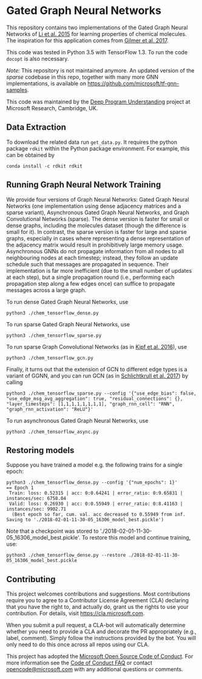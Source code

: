 # Gated Graph Neural Networks
This repository contains two implementations of the Gated Graph Neural Networks
of [Li et al. 2015](https://arxiv.org/abs/1511.05493) for learning properties of chemical molecules.
The inspiration for this application comes from [Gilmer et al. 2017](https://arxiv.org/abs/1704.01212).

This code was tested in Python 3.5 with TensorFlow 1.3. To run the code `docopt` is also necessary.

*Note:* This repository is not maintained anymore. An updated version of the _sparse_ codebase in this repo, together with many more GNN implementations, is available on https://github.com/microsoft/tf-gnn-samples.

This code was maintained by the [Deep Program Understanding](https://www.microsoft.com/en-us/research/project/program/) project at Microsoft Research, Cambridge, UK.

## Data Extraction
To download the related data run `get_data.py`. It requires the python package `rdkit` within the Python package
environment. For example, this can be obtained by
```
conda install -c rdkit rdkit
```

## Running Graph Neural Network Training
We provide four versions of Graph Neural Networks: Gated Graph Neural Networks (one implementation using dense
adjacency matrices and a sparse variant), Asynchronous Gated Graph Neural Networks, and Graph Convolutional
Networks (sparse).
The dense version is faster for small or dense graphs, including the molecules dataset (though the difference is
small for it). In contrast, the sparse version is faster for large and sparse graphs, especially in cases where
representing a dense representation of the adjacency matrix would result in prohibitively large memory usage.
Asynchronous GNNs do not propagate information from all nodes to all neighbouring nodes at each timestep;
instead, they follow an update schedule such that messages are propagated in sequence. Their implementation
is far more inefficient (due to the small number of updates at each step), but a single propagation round
(i.e., performing each propagation step along a few edges once) can suffice to propagate messages across a
large graph.

To run dense Gated Graph Neural Networks, use
```
python3 ./chem_tensorflow_dense.py
```

To run sparse Gated Graph Neural Networks, use
```
python3 ./chem_tensorflow_sparse.py
```

To run sparse Graph Convolutional Networks (as in [Kipf et al. 2016](https://arxiv.org/abs/1609.02907)), use
```
python3 ./chem_tensorflow_gcn.py
```

Finally, it turns out that the extension of GCN to different edge types is a variant of GGNN, and you can run
GCN (as in [Schlichtkrull et al. 2017](https://arxiv.org/abs/1703.06103)) by calling
```
python3 ./chem_tensorflow_sparse.py --config '{"use_edge_bias": false, "use_edge_msg_avg_aggregation": true, "residual_connections": {}, "layer_timesteps": [1,1,1,1,1,1,1,1], "graph_rnn_cell": "RNN", "graph_rnn_activation": "ReLU"}'
```

To run asynchronous Gated Graph Neural Networks, use
```
python3 ./chem_tensorflow_async.py
```

## Restoring models

Suppose you have trained a model e.g. the following trains for a single epoch:

```
python3 ./chem_tensorflow_dense.py --config '{"num_epochs": 1}'
== Epoch 1
 Train: loss: 0.52315 | acc: 0:0.64241 | error_ratio: 0:9.65831 | instances/sec: 6758.04
 Valid: loss: 0.26930 | acc: 0:0.55949 | error_ratio: 0:8.41163 | instances/sec: 9902.71
  (Best epoch so far, cum. val. acc decreased to 0.55949 from inf. Saving to './2018-02-01-11-30-05_16306_model_best.pickle')
```

Note that a checkpoint was stored to './2018-02-01-11-30-05_16306_model_best.pickle'. To restore this model and continue training, use:
```
python3 ./chem_tensorflow_dense.py --restore ./2018-02-01-11-30-05_16306_model_best.pickle
```




## Contributing

This project welcomes contributions and suggestions.  Most contributions require you to agree to a
Contributor License Agreement (CLA) declaring that you have the right to, and actually do, grant us
the rights to use your contribution. For details, visit https://cla.microsoft.com.

When you submit a pull request, a CLA-bot will automatically determine whether you need to provide
a CLA and decorate the PR appropriately (e.g., label, comment). Simply follow the instructions
provided by the bot. You will only need to do this once across all repos using our CLA.

This project has adopted the [Microsoft Open Source Code of Conduct](https://opensource.microsoft.com/codeofconduct/).
For more information see the [Code of Conduct FAQ](https://opensource.microsoft.com/codeofconduct/faq/) or
contact [opencode@microsoft.com](mailto:opencode@microsoft.com) with any additional questions or comments.
